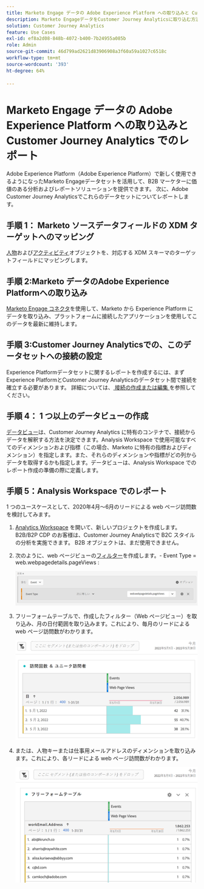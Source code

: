 ```yaml
---
title: Marketo Engage データの Adobe Experience Platform への取り込みと Customer Journey Analytics でのレポート
description: Marketo EngageデータをCustomer Journey Analyticsに取り込む方法を説明します
solution: Customer Journey Analytics
feature: Use Cases
exl-id: ef8a2d08-848b-4072-b400-7b24955a085b
role: Admin
source-git-commit: 46d799ad2621d83906908a3f60a59a1027c6518c
workflow-type: tm+mt
source-wordcount: '393'
ht-degree: 64%

---
```


# Marketo Engage データの Adobe Experience Platform への取り込みと Customer Journey Analytics でのレポート

Adobe Experience Platform（Adobe Experience Platform）で新しく使用できるようになったMarketo Engageデータセットを活用して、B2B マーケターに価値のある分析およびレポートソリューションを提供できます。 次に、Adobe Customer Journey Analyticsでこれらのデータセットについてレポートします。

## 手順 1： Marketo ソースデータフィールドの XDM ターゲットへのマッピング

[人物](https://experienceleague.adobe.com/docs/experience-platform/sources/connectors/adobe-applications/mapping/marketo.html#persons)および[アクティビティ](https://experienceleague.adobe.com/docs/experience-platform/sources/connectors/adobe-applications/mapping/marketo.html#activities)オブジェクトを、対応する XDM スキーマのターゲットフィールドにマッピングします。

## 手順 2:Marketo データのAdobe Experience Platformへの取り込み

[Marketo Engage コネクタ](https://experienceleague.adobe.com/docs/experience-platform/sources/connectors/adobe-applications/marketo/marketo.html)を使用して、Marketo から Experience Platform にデータを取り込み、プラットフォームに接続したアプリケーションを使用してこのデータを最新に維持します。

## 手順 3:Customer Journey Analyticsでの、このデータセットへの接続の設定

Experience Platformデータセットに関するレポートを作成するには、まずExperience PlatformとCustomer Journey Analyticsのデータセット間で接続を確立する必要があります。 詳細については、[ 接続の作成または編集 ](https://experienceleague.adobe.com/docs/analytics-platform/using/cja-connections/create-connection.html?lang=ja) を参照してください。

## 手順 4： 1 つ以上のデータビューの作成

[データビュー](/help/data-views/data-views.md)は、Customer Journey Analytics に特有のコンテナで、接続からデータを解釈する方法を決定できます。Analysis Workspace で使用可能なすべてのディメンションおよび指標（この場合、Marketo に特有の指標およびディメンション）を指定します。また、それらのディメンションや指標がどの列からデータを取得するかも指定します。データビューは、Analysis Workspace でのレポート作成の準備の際に定義します。

## 手順 5：Analysis Workspace でのレポート

1 つのユースケースとして、2020年4月～6月のリードによる web ページ訪問数を検討してみます。

1. [Analytics Workspace](/help/analysis-workspace/home.md) を開いて、新しいプロジェクトを作成します。B2B/B2P CDP のお客様は、Customer Journey Analyticsで B2C スタイルの分析を実施できます。 B2B オブジェクトは、まだ使用できません。

1. 次のように、web ページビューの[フィルター](/help/components/filters/create-filters.md)を作成します。- Event Type = web.webpagedetails.pageViews :

   ![ イベントとイベントタイプを表示する定義ウィンドウ ](../assets/marketo-filter.png)

1. フリーフォームテーブルで、作成したフィルター（Web ページビュー）を取り込み、月の日付範囲を取り込みます。これにより、毎月のリードによる web ページ訪問数がわかります。

   ![ イベントを月別に表示したフリーフォームテーブル。](../assets/marketo-freeform.png)

1. または、人物キーまたは仕事用メールアドレスのディメンションを取り込みます。これにより、各リードによる web ページ訪問数がわかります。

   ![ イベントおよび workEmail.Address ビューと Web ページビューを表示するフリーフォームテーブル ](../assets/marketo-freeform2.png)
